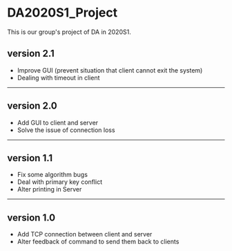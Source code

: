 # DA2020S1_Project
  This is our group's project of DA in 2020S1.

## version 2.1

  - Improve GUI (prevent situation that client cannot exit the system)
  - Dealing with timeout in client

  ___

## version 2.0
  - Add GUI to client and server
  - Solve the issue of connection loss
  ___

## version 1.1
  - Fix some algorithm bugs
  - Deal with primary key conflict
  - Alter printing in Server

  ___

## version 1.0
  - Add TCP connection between client and server
  - Alter feedback of command to send them back to clients
